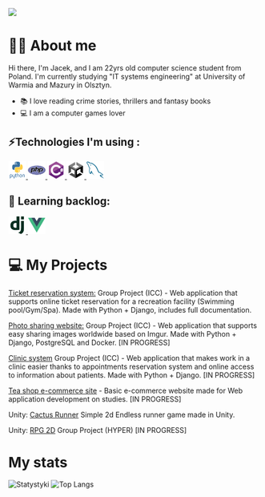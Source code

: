 ![](https://komarev.com/ghpvc/?username=Vex0on)

# 🙋‍♂️ About me
Hi there, I'm Jacek, and I am 22yrs old computer science student from Poland. I'm currently studying "IT systems engineering" at University of Warmia and Mazury in Olsztyn.

- 📚 I love reading crime stories, thrillers and fantasy books
- 💻 I am a computer games lover 

<h2> ⚡Technologies I'm using :</h2>
<p align="left">
<a href=https://www.python.org>
<img src="https://raw.githubusercontent.com/devicons/devicon/master/icons/python/python-original-wordmark.svg" alt="python" width="35" height="35" />
</a>
<a href=https://www.php.net/>
<img src="https://raw.githubusercontent.com/devicons/devicon/master/icons/php/php-original.svg" alt="php" width="35" height="35" />
</a>
<a href=https://learn.microsoft.com/pl-pl/dotnet/csharp/>
<img src="https://raw.githubusercontent.com/devicons/devicon/master/icons/csharp/csharp-original.svg" alt="C#" width="35" height="35" />
</a>
<a href=https://unity.com/>
<img src="https://raw.githubusercontent.com/devicons/devicon/master/icons/unity/unity-original.svg" alt="Unity" width="35" height="35" />
</a>
<a href=https://www.mysql.com/>
<img src="https://raw.githubusercontent.com/devicons/devicon/master/icons/mysql/mysql-original.svg" alt="Mysql" width="35" height="35" />
</a>


<h2> 🌱 Learning backlog: </h2>
<p align="left">
<a href=https://www.djangoproject.com/>
<img src="https://raw.githubusercontent.com/devicons/devicon/master/icons/django/django-plain.svg" alt="Django" width="35" height="35" />
</a>
<a href=https://https://vuejs.org//>
<img src="https://raw.githubusercontent.com/devicons/devicon/master/icons/vuejs/vuejs-original.svg" alt="Vue" width="35" height="35" />
</a>


# 💻 My Projects

[Ticket reservation system:](https://github.com/Vex0on/ICC_15_00) Group Project (ICC) - Web application that supports online ticket reservation for a recreation facility (Swimming pool/Gym/Spa). Made with Python + Django, includes full documentation.

[Photo sharing website:](https://github.com/Vex0on/ICC_Imgur_clone) Group Project (ICC) - Web application that supports easy sharing images worldwide based on Imgur. Made with Python + Django, PostgreSQL and Docker. [IN PROGRESS]

[Clinic system](https://github.com/Vex0on/ICC_Student_Clinic) Group Project (ICC) - Web application that makes work in a clinic easier thanks to appointments reservation system and online access to information about patients. Made with Python + Django. [IN PROGRESS]

[Tea shop e-commerce site](https://github.com/Vex0on/Tea_Shop_Website) - Basic e-commerce website made for Web application development on studies. [IN PROGRESS]

Unity: [Cactus Runner](https://github.com/Vex0on/Unity/tree/main/Cactus_Runner_2D) Simple 2d Endless runner game made in Unity.

Unity: [RPG 2D](https://github.com/kropiak/hyper_project_1) Group Project (HYPER) [IN PROGRESS]



# My stats
![Statystyki](https://github-readme-stats-git-masterrstaa-rickstaa.vercel.app/api?username=Vex0on&show_icons=true&theme=tokyonight&include_all_commits)
![Top Langs](https://github-readme-stats-git-masterrstaa-rickstaa.vercel.app/api/top-langs/?username=Vex0on&theme=tokyonight&layout=compact)
